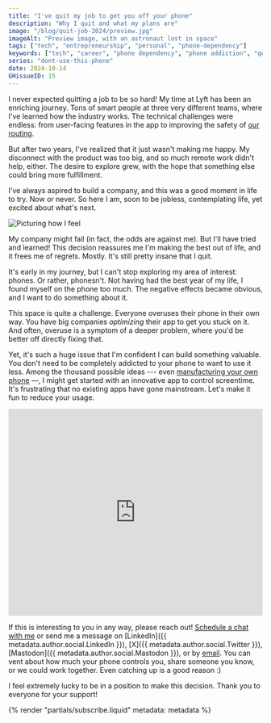 ```yaml
---
title: "I've quit my job to get you off your phone"
description: "Why I quit and what my plans are"
image: "/blog/quit-job-2024/preview.jpg"
imageAlt: "Preview image, with an astronaut lost in space"
tags: ["tech", "entrepreneurship", "personal", "phone-dependency"]
keywords: ["tech", "career", "phone dependency", "phone addiction", "quitting a job", "entrepreneurship"]
series: "dont-use-this-phone"
date: 2024-10-14
GHissueID: 15
---
```


I never expected quitting a job to be so hard! My time at Lyft has been an enriching journey. Tons of smart people at three very different teams, where I've learned how the industry works. The technical challenges were endless: from user-facing features in the app to improving the safety of [our routing](https://www.lyft.com/blog/posts/lyfts-secret-plan-to-take-control-of-its-maps-and-its-future).

But after two years, I've realized that it just wasn't making me happy. My disconnect with the product was too big, and so much remote work didn't help, either. The desire to explore grew, with the hope that something else could bring more fulfillment.

I've always aspired to build a company, and this was a good moment in life to try. Now or never. So here I am, soon to be jobless, contemplating life, yet excited about what's next.

![Picturing how I feel](/blog/quit-job-2024/map.png)

My company might fail (in fact, the odds are against me). But I'll have tried and learned! This decision reassures me I'm making the best out of life, and it frees me of regrets. Mostly. It's still pretty insane that I quit.

It's early in my journey, but I can't stop exploring my area of interest: phones. Or rather, phonesn't. Not having had the best year of my life, I found myself on the phone too much. The negative effects became obvious, and I want to do something about it.

This space is quite a challenge. Everyone overuses their phone in their own way. You have big companies _optimizing_ their app to get you stuck on it. And often, overuse is a symptom of a deeper problem, where you'd be better off directly
fixing that.

Yet, it's such a huge issue that I'm confident I can build something valuable. You don't need to be completely addicted to your phone to want to use it less. Among the thousand possible ideas --- even [manufacturing your own phone](https://nullderef.com/blog/phone-intro/) —, I might get started with an innovative app to control screentime. It's frustrating that no existing apps have gone mainstream. Let's make it fun to reduce your usage.

<!-- Source: -->
<!--   https://docs.google.com/forms/d/1CBfDTJTn9Vm6Wola8KIJyMIs7OLGK9p3EjuLO8Qclww/edit -->
<p>
  <iframe
    loading="lazy"
    src="https://docs.google.com/forms/d/e/1FAIpQLSeBH5uuC0SobGZemcapCMxcKkHgL49l0wvtYTQjG3M-puAMew/viewform?embedded=true"
    width="100%"
    height="410"
    frameborder="0"
    marginheight="0"
    marginwidth="0">Loading…</iframe>
</p>

If this is interesting to you in any way, please reach out! [Schedule a chat with me](https://calendar.app.google/L45TFdjwgqJZemxo7) or send me a message on [LinkedIn]({{ metadata.author.social.LinkedIn }}), [X]({{ metadata.author.social.Twitter }}), [Mastodon]({{ metadata.author.social.Mastodon }}), or by [email](mailto:marioortizmanero@gmail.com). You can vent about how much your phone controls you, share someone you know, or we could work together. Even catching up is a good reason :)

I feel extremely lucky to be in a position to make this decision. Thank you to everyone for your support!

{% render "partials/subscribe.liquid" metadata: metadata %}
